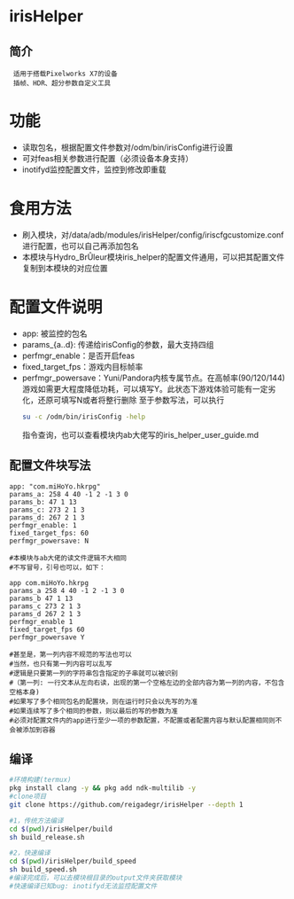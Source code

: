 # irisHelper
## **简介**
     适用于搭载Pixelworks X7的设备 
     插帧、HDR、超分参数自定义工具

# 功能
* 读取包名，根据配置文件参数对/odm/bin/irisConfig进行设置
* 可对feas相关参数进行配置（必须设备本身支持）
* inotifyd监控配置文件，监控到修改即重载

# 食用方法
* 刷入模块，对/data/adb/modules/irisHelper/config/iriscfgcustomize.conf进行配置，也可以自己再添加包名
* 本模块与Hydro_BrÛleur模块iris_helper的配置文件通用，可以把其配置文件复制到本模块的对应位置

# 配置文件说明
* app: 被监控的包名
* params_{a..d}: 传递给irisConfig的参数，最大支持四组
* perfmgr_enable：是否开启feas
* fixed_target_fps：游戏内目标帧率
* perfmgr_powersave：Yuni/Pandora内核专属节点。在高帧率(90/120/144)游戏如需更大程度降低功耗，可以填写Y。此状态下游戏体验可能有一定劣化，还原可填写N或者将整行删除
    至于参数写法，可以执行
    ```bash
    su -c /odm/bin/irisConfig -help
    ```
    指令查询，也可以查看模块内ab大佬写的iris_helper_user_guide.md

## 配置文件块写法
    app: "com.miHoYo.hkrpg"
    params_a: 258 4 40 -1 2 -1 3 0
    params_b: 47 1 13
    params_c: 273 2 1 3
    params_d: 267 2 1 3
    perfmgr_enable: 1
    fixed_target_fps: 60
    perfmgr_powersave: N
    
    #本模块与ab大佬的读文件逻辑不大相同
    #不写冒号，引号也可以，如下：
    
    app com.miHoYo.hkrpg
    params_a 258 4 40 -1 2 -1 3 0
    params_b 47 1 13
    params_c 273 2 1 3
    params_d 267 2 1 3
    perfmgr_enable 1
    fixed_target_fps 60
    perfmgr_powersave Y
    
    #甚至是，第一列内容不规范的写法也可以
    #当然，也只有第一列内容可以乱写
    #逻辑是只要第一列的字符串包含指定的子串就可以被识别
    #（第一列: 一行文本从左向右读，出现的第一个空格左边的全部内容为第一列的内容，不包含空格本身)
    #如果写了多个相同包名的配置块，则在运行时只会以先写的为准
    #如果连续写了多个相同的参数，则以最后的写的参数为准
    #必须对配置文件内的app进行至少一项的参数配置，不配置或者配置内容与默认配置相同则不会被添加到容器

## 编译
```bash
#环境构建(termux)
pkg install clang -y && pkg add ndk-multilib -y
#clone项目
git clone https://github.com/reigadegr/irisHelper --depth 1

#1，传统方法编译
cd $(pwd)/irisHelper/build
sh build_release.sh

#2，快速编译
cd $(pwd)/irisHelper/build_speed
sh build_speed.sh
#编译完成后，可以去模块根目录的output文件夹获取模块
#快速编译已知bug: inotifyd无法监控配置文件
```
